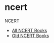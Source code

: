 # ncert
NCERT

- [All NCERT Books](https://ncert.nic.in/textbook.php)
- [Old NCERT Books](https://www.notesclues.com/upsc-pdf/old-ncert-books-pdf-download/)
